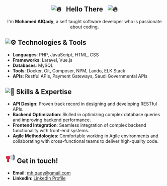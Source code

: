 ## <div align="center"> <picture><source srcset="https://fonts.gstatic.com/s/e/notoemoji/latest/1f525/512.webp" type="image/webp"><img src="https://fonts.gstatic.com/s/e/notoemoji/latest/1f525/512.gif" alt="🔥" width="32" height="32"></picture> &nbsp; Hello There &nbsp; <picture><source srcset="https://fonts.gstatic.com/s/e/notoemoji/latest/1f525/512.webp" type="image/webp"><img src="https://fonts.gstatic.com/s/e/notoemoji/latest/1f525/512.gif" alt="🔥" width="32" height="32"></picture></div>

<p align="center">I'm <b>Mohamed AlQady</b>, a self taught software developer who is passionate about coding.</p>

<h2> <picture>
  <source srcset="https://fonts.gstatic.com/s/e/notoemoji/latest/2699_fe0f/512.webp" type="image/webp">
  <img src="https://fonts.gstatic.com/s/e/notoemoji/latest/2699_fe0f/512.gif" alt="⚙" width="32" height="32">
</picture>Technologies & Tools
</h2>

- **Languages**: PHP, JavaScript, HTML, CSS
- **Frameworks**: Laravel, Vue.js
- **Databases**: MySQL
- **Tools**: Docker, Git, Composer, NPM, Lando, ELK Stack
- **APIs**: Restful APIs, Payment Gateways, Saudi Governmental APIs

<h2>
  <picture>
  <source srcset="https://fonts.gstatic.com/s/e/notoemoji/latest/1f916/512.webp" type="image/webp">
  <img src="https://fonts.gstatic.com/s/e/notoemoji/latest/1f916/512.gif" alt="🤖" width="32" height="32">
</picture> Skills & Expertise
</h2>

- **API Design**: Proven track record in designing and developing RESTful APIs.
- **Backend Optimization**: Skilled in optimizing complex database queries and improving backend performance.
- **Frontend Integration**: Seamless integration of complex backend functionality with front-end systems.
- **Agile Methodologies**: Comfortable working in Agile environments and collaborating with cross-functional teams to deliver high-quality code.

<h2> <picture>
  <img src="https://raw.githubusercontent.com/mhQady/mhQady/main/megaphone.gif" alt="⚙" width="32" height="32">
</picture>Get in touch!
</h2>

- **Email**: mh.qady@gmail.com
- **LinkedIn**: [LinkedIn Profile](https://www.linkedin.com/in/mh-qady/)
